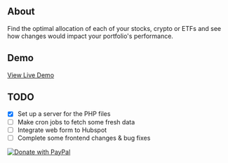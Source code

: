 ## About 

Find the optimal allocation of each of your stocks, crypto or ETFs and see how changes would impact your portfolio's performance.


## Demo

[View Live Demo](https://funky-profound-tarpon.ngrok-free.app/vesple/optimalstocks/)

## TODO

- [x] Set up a server for the PHP files
- [ ] Make cron jobs to fetch some fresh data
- [ ] Integrate web form to Hubspot
- [ ] Complete some frontend changes & bug fixes

[![Donate with PayPal](https://raw.githubusercontent.com/stefan-niedermann/paypal-donate-button/master/paypal-donate-button.png)](https://www.paypal.com/donate/?hosted_button_id=XA5LN4XR39PMQ)
